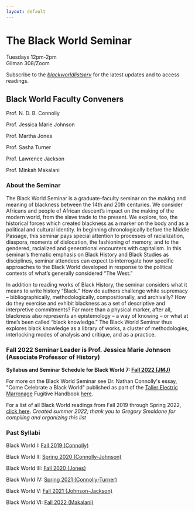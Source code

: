```yaml
---
layout: default
---
```


# The Black World Seminar  

Tuesdays 12pm-2pm  
Gilman 308/Zoom  

Subscribe to the [_blackworldlistserv_](https://lists.johnshopkins.edu/sympa/info/blackworldseminar) for the latest updates and to access readings.

## Black World Faculty Conveners  

Prof. N. D. B. Connolly

Prof. Jessica Marie Johnson

Prof. Martha Jones

Prof. Sasha Turner

Prof. Lawrence Jackson

Prof. Minkah Makalani

### About the Seminar

The Black World Seminar is a graduate-faculty seminar on the making and meaning of blackness between the 14th and 20th centuries. We consider Africans and people of African descent’s impact on the making of the modern world, from the slave trade to the present. We explore, too, the historical forces which created blackness as a marker on the body and as a political and cultural identity. In beginning chronologically before the Middle Passage, this seminar pays special attention to processes of racialization, diaspora, moments of dislocation, the fashioning of memory, and to the gendered, racialized and generational encounters with capitalism. In this seminar’s thematic emphasis on Black History and Black Studies as disciplines, seminar attendees can expect to interrogate how specific approaches to the Black World developed in response to the political contexts of what’s generally considered “The West.”
 
In addition to reading works of Black History, the seminar considers what it means to write history “Black.” How do authors challenge white supremacy – bibliographically, methodologically, compositionally, and archivally?  How do they exercise and exhibit blackness as a set of descriptive and interpretive commitments? Far more than a physical marker, after all, blackness also represents an epistemology – a way of knowing – or what at time’s been called “black knowledge.” The Black World Seminar thus explores black knowledge as a library of works, a cluster of methodologies, interlocking modes of analysis and critique, and as a practice.


### Fall 2022 Seminar Leader is Prof. Jessica Marie Johnson (Associate Professor of History) <br>

**Syllabus and Seminar Schedule for Black World 7: [Fall 2022 (JMJ)](https://docs.google.com/document/d/e/2PACX-1vQzI9oYarXKNJJZ-RTvDyAuVaFIJVsnGu0tPakwumA7kxSq68YjXBfkcwW8PhFNxQ/pub)**

For more on the Black World Seminar see Dr. Nathan Connolly's essay, "Come Celebrate a Black World" published as part of the [Taller Electric Marronage](https://www.electricmarronage.com) Fugitive Handbook [here](https://www.electricmarronage.com/electricblog/2020/6/20/come-celebrate-a-black-world).

For a list of all Black World readings from Fall 2019 through Spring 2022, [click here](https://jmjafrx.github.io/blackworld/blackworldall). *Created summer 2022; thank you to Gregory Smaldone for compiling and organizing this list*

### Past Syllabi

Black World I: [Fall 2019 (Connolly)](https://www.dropbox.com/sh/0eyr6cdb6yhrpsc/AACpuK9KPL9lVntpohGl8xela)

Black World II: [Spring 2020 (Connolly-Johnson)](https://www.dropbox.com/s/29hilzy6yj30xal/SP20BlackWorldSeminar.pdf)

Black World III: [Fall 2020 (Jones)](https://www.dropbox.com/s/ttda01hvejrsi67/fl20blackworld.docx)

Black World IV: [Spring 2021 (Connolly-Turner)](https://www.dropbox.com/s/bcy88qxen1w4kcl/blackworldseminarii.pdf)

Black World V: [Fall 2021 (Johnson-Jackson)](https://docs.google.com/document/d/1z6UEZjamc0cTRU-1IAoHw_-9joZdwYMw/edit?usp=sharing&ouid=106948538052495080775&rtpof=true&sd=true)

Black World VI: [Fall 2022 (Makalani)](https://drive.google.com/drive/folders/1i2uGa4RTEYCx0Ylgb5xyJTuu7YaOPnpS?usp=sharing)
